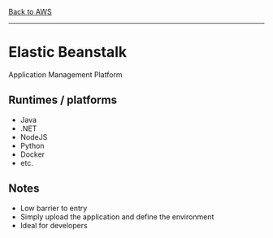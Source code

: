 [Back to AWS](../README.md)

---

# Elastic Beanstalk

Application Management Platform

## Runtimes / platforms
* Java
* .NET
* NodeJS
* Python
* Docker
* etc.

## Notes
* Low barrier to entry
* Simply upload the application and define the environment
* Ideal for developers
